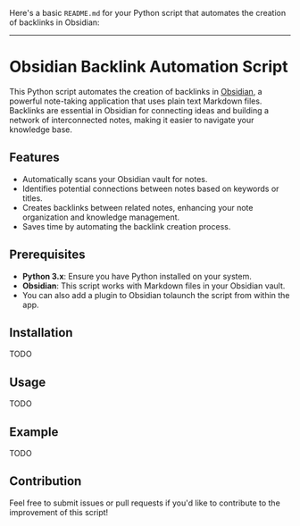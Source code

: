 Here's a basic `README.md` for your Python script that automates the creation of backlinks in Obsidian:

---

# Obsidian Backlink Automation Script

This Python script automates the creation of backlinks in [Obsidian](https://obsidian.md/), a powerful note-taking application that uses plain text Markdown files. Backlinks are essential in Obsidian for connecting ideas and building a network of interconnected notes, making it easier to navigate your knowledge base.

## Features

- Automatically scans your Obsidian vault for notes.
- Identifies potential connections between notes based on keywords or titles.
- Creates backlinks between related notes, enhancing your note organization and knowledge management.
- Saves time by automating the backlink creation process.

## Prerequisites

- **Python 3.x**: Ensure you have Python installed on your system.
- **Obsidian**: This script works with Markdown files in your Obsidian vault.
- You can also add a plugin to Obsidian tolaunch the script from within the app.
## Installation

TODO

## Usage

TODO

## Example

TODO

## Contribution

Feel free to submit issues or pull requests if you'd like to contribute to the improvement of this script!

